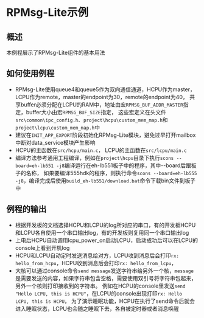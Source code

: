 # RPMsg-Lite示例
## 概述
本例程展示了RPMsg-Lite组件的基本用法


## 如何使用例程
- RPMsg-Lite使用queue4和queue5作为双向通信通道，HCPU作为master，LCPU作为remote，master的endpoint为30，remote的endpoint为40，
  共享buffer必须分配在LCPU的RAM中，地址由宏`RPMSG_BUF_ADDR_MASTER`指定，buffer大小由宏`RPMSG_BUF_SIZE`指定，
  这些宏定义在头文件`src\common\ipc_config.h`、`project\hcpu\custom_mem_map.h`和`project\lcpu\custom_mem_map.h`中
- 建议在`INIT_APP_EXPORT`阶段初始化RPMsg-Lite模块，避免过早打开mailbox中断对data_service模块产生影响
- HCPU的主函数在`src/hcpu/main.c`， LCPU的主函数在`src/lcpu/main.c`
- 编译方法参考通用工程编译，例如在`project\hcpu`目录下执行`scons --board=eh-lb551 -j8`编译运行在eh-lb551板子中的程序，其中--board后跟板子的名称，
  如果要编译555hdk的程序，则执行命令`scons --board=eh-lb555 -j8`，编译完成后使用`build_eh-lb551/download.bat`命令下载bin文件到板子中


## 例程的输出
- 根据开发板的文档选择HCPU和LCPU的log所对应的串口，有的开发板HCPU和LCPU各自使用一个串口输出log，有的开发板则复用同一个串口输出log
- 上电后HCPU自动调用lcpu_power_on启动LCPU，启动成功后可以在LCPU的console上看到开机log
- HCPU和LCPU自动定时发送消息给对方，LCPU收到消息后会打印`rx: hello_from_hcpu`，HCPU收到消息后会打印`rx: hello_from_lcpu`，
- 大核可以通过console命令`send message`发送字符串给另外一个核，`message`是需要发送的内容，如果字符串包含空格，需要使用双引号将字符串包起来，
  另外一个核则打印接收到的字符串。
  例如在HCPU的console里发送`send "Hello LCPU, this is HCPU"`，在LCPU的console出现打印`rx: Hello LCPU, this is HCPU`，
  为了演示睡眠功能，HCPU在执行了send命令后就会进入睡眠状态，LCPU也会随之睡眠下去，各自被定时器或者消息唤醒

